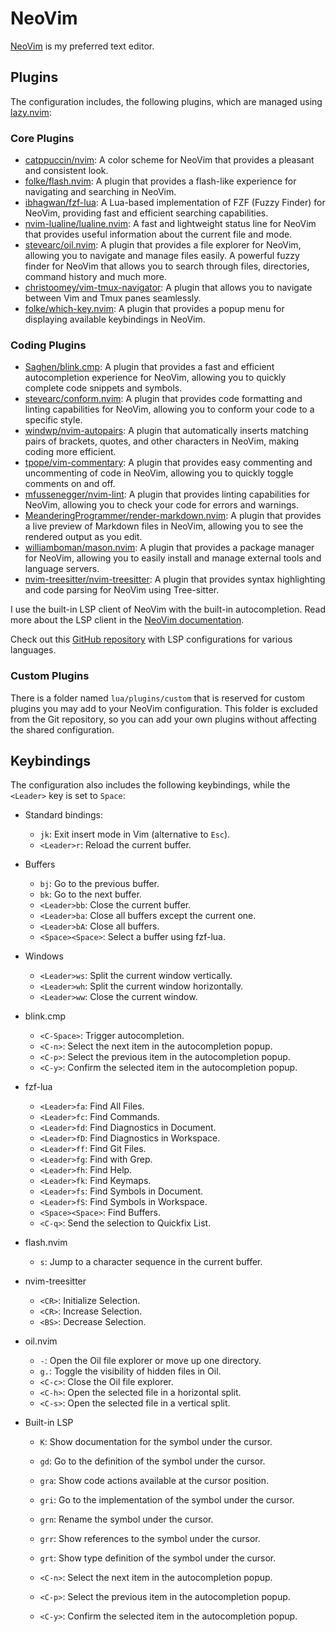 # NeoVim

[NeoVim](https://neovim.io/) is my preferred text editor.

## Plugins

The configuration includes, the following plugins, which are managed using
[lazy.nvim](https://github.com/folke/lazy.nvim):

### Core Plugins

- [catppuccin/nvim](https://github.com/catppuccin/nvim): A color scheme for
  NeoVim that provides a pleasant and consistent look.
- [folke/flash.nvim](https://github.com/folke/flash.nvim): A plugin that
  provides a flash-like experience for navigating and searching in NeoVim.
- [ibhagwan/fzf-lua](https://github.com/ibhagwan/fzf-lua): A Lua-based
  implementation of FZF (Fuzzy Finder) for NeoVim, providing fast and efficient
  searching capabilities.
- [nvim-lualine/lualine.nvim](https://github.com/nvim-lualine/lualine.nvim): A
  fast and lightweight status line for NeoVim that provides useful information
  about the current file and mode.
- [stevearc/oil.nvim](https://github.com/stevearc/oil.nvim): A plugin that
  provides a file explorer for NeoVim, allowing you to navigate and manage files
  easily. A powerful fuzzy finder for NeoVim that allows you to search through
  files, directories, command history and much more.
- [christoomey/vim-tmux-navigator](https://github.com/christoomey/vim-tmux-navigator):
  A plugin that allows you to navigate between Vim and Tmux panes seamlessly.
- [folke/which-key.nvim](https://github.com/folke/which-key.nvim): A plugin that
  provides a popup menu for displaying available keybindings in NeoVim.

### Coding Plugins

- [Saghen/blink.cmp](https://github.com/saghen/blink.cmp): A plugin that
  provides a fast and efficient autocompletion experience for NeoVim, allowing
  you to quickly complete code snippets and symbols.
- [stevearc/conform.nvim](https://github.com/stevearc/conform.nvim): A plugin
  that provides code formatting and linting capabilities for NeoVim, allowing
  you to conform your code to a specific style.
- [windwp/nvim-autopairs](https://github.com/windwp/nvim-autopairs): A plugin
  that automatically inserts matching pairs of brackets, quotes, and other
  characters in NeoVim, making coding more efficient.
- [tpope/vim-commentary](https://github.com/tpope/vim-commentary): A plugin that
  provides easy commenting and uncommenting of code in NeoVim, allowing you to
  quickly toggle comments on and off.
- [mfussenegger/nvim-lint](https://github.com/mfussenegger/nvim-lint): A plugin
  that provides linting capabilities for NeoVim, allowing you to check your code
  for errors and warnings.
- [MeanderingProgrammer/render-markdown.nvim](https://github.com/MeanderingProgrammer/render-markdown.nvim):
  A plugin that provides a live preview of Markdown files in NeoVim, allowing
  you to see the rendered output as you edit.
- [williamboman/mason.nvim](https://github.com/mason-org/mason.nvim): A plugin
  that provides a package manager for NeoVim, allowing you to easily install and
  manage external tools and language servers.
- [nvim-treesitter/nvim-treesitter](https://github.com/nvim-treesitter/nvim-treesitter):
  A plugin that provides syntax highlighting and code parsing for NeoVim using
  Tree-sitter.

I use the built-in LSP client of NeoVim with the built-in autocompletion. Read
more about the LSP client in the
[NeoVim documentation](https://neovim.io/doc/user/lsp.html).

Check out this
[GitHub repository](https://github.com/neovim/nvim-lspconfig/tree/master/lsp)
with LSP configurations for various languages.

### Custom Plugins

There is a folder named `lua/plugins/custom` that is reserved for custom plugins
you may add to your NeoVim configuration. This folder is excluded from the Git
repository, so you can add your own plugins without affecting the shared
configuration.

## Keybindings

The configuration also includes the following keybindings, while the `<Leader>`
key is set to `Space`:

- Standard bindings:
  - `jk`: Exit insert mode in Vim (alternative to `Esc`).
  - `<Leader>r`: Reload the current buffer.

- Buffers
  - `bj`: Go to the previous buffer.
  - `bk`: Go to the next buffer.
  - `<Leader>bb`: Close the current buffer.
  - `<Leader>ba`: Close all buffers except the current one.
  - `<Leader>bA`: Close all buffers.
  - `<Space><Space>`: Select a buffer using fzf-lua.

- Windows
  - `<Leader>ws`: Split the current window vertically.
  - `<Leader>wh`: Split the current window horizontally.
  - `<Leader>ww`: Close the current window.

- blink.cmp
  - `<C-Space>`: Trigger autocompletion.
  - `<C-n>`: Select the next item in the autocompletion popup.
  - `<C-p>`: Select the previous item in the autocompletion popup.
  - `<C-y>`: Confirm the selected item in the autocompletion popup.

- fzf-lua
  - `<Leader>fa`: Find All Files.
  - `<Leader>fc`: Find Commands.
  - `<Leader>fd`: Find Diagnostics in Document.
  - `<Leader>fD`: Find Diagnostics in Workspace.
  - `<Leader>ff`: Find Git Files.
  - `<Leader>fg`: Find with Grep.
  - `<Leader>fh`: Find Help.
  - `<Leader>fk`: Find Keymaps.
  - `<Leader>fs`: Find Symbols in Document.
  - `<Leader>fS`: Find Symbols in Workspace.
  - `<Space><Space>`: Find Buffers.
  - `<C-q>`: Send the selection to Quickfix List.

- flash.nvim
  - `s`: Jump to a character sequence in the current buffer.

- nvim-treesitter
  - `<CR>`: Initialize Selection.
  - `<CR>`: Increase Selection.
  - `<BS>`: Decrease Selection.

- oil.nvim
  - `-`: Open the Oil file explorer or move up one directory.
  - `g.`: Toggle the visibility of hidden files in Oil.
  - `<C-c>`: Close the Oil file explorer.
  - `<C-h>`: Open the selected file in a horizontal split.
  - `<C-s>`: Open the selected file in a vertical split.

- Built-in LSP
  - `K`: Show documentation for the symbol under the cursor.
  - `gd`: Go to the definition of the symbol under the cursor.
  - `gra`: Show code actions available at the cursor position.
  - `gri`: Go to the implementation of the symbol under the cursor.
  - `grn`: Rename the symbol under the cursor.
  - `grr`: Show references to the symbol under the cursor.
  - `grt`: Show type definition of the symbol under the cursor.

  - `<C-n>`: Select the next item in the autocompletion popup.
  - `<C-p>`: Select the previous item in the autocompletion popup.
  - `<C-y>`: Confirm the selected item in the autocompletion popup.
